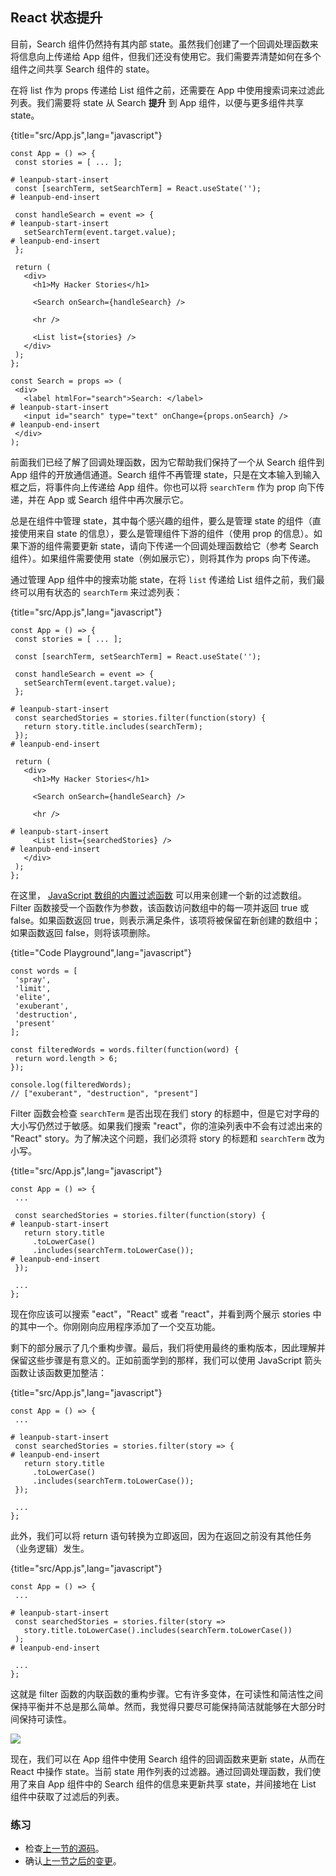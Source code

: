 ## React 状态提升

目前，Search 组件仍然持有其内部 state。虽然我们创建了一个回调处理函数来将信息向上传递给 App 组件，但我们还没有使用它。我们需要弄清楚如何在多个组件之间共享 Search 组件的 state。

在将 list 作为 props 传递给 List 组件之前，还需要在 App 中使用搜索词来过滤此列表。我们需要将 state 从 Search **提升** 到 App 组件，以便与更多组件共享 state。

{title="src/App.js",lang="javascript"}
~~~~~~~
const App = () => {
 const stories = [ ... ];

# leanpub-start-insert
 const [searchTerm, setSearchTerm] = React.useState('');
# leanpub-end-insert

 const handleSearch = event => {
# leanpub-start-insert
   setSearchTerm(event.target.value);
# leanpub-end-insert
 };

 return (
   <div>
     <h1>My Hacker Stories</h1>

     <Search onSearch={handleSearch} />

     <hr />

     <List list={stories} />
   </div>
 );
};

const Search = props => (
 <div>
   <label htmlFor="search">Search: </label>
# leanpub-start-insert
   <input id="search" type="text" onChange={props.onSearch} />
# leanpub-end-insert
 </div>
);
~~~~~~~

前面我们已经了解了回调处理函数，因为它帮助我们保持了一个从 Search 组件到 App 组件的开放通信通道。Search 组件不再管理 state，只是在文本输入到输入框之后，将事件向上传递给 App 组件。你也可以将 `searchTerm` 作为 prop 向下传递，并在 App 或 Search 组件中再次展示它。

总是在组件中管理 state，其中每个感兴趣的组件，要么是管理 state 的组件（直接使用来自 state 的信息），要么是管理组件下游的组件（使用 prop 的信息）。如果下游的组件需要更新 state，请向下传递一个回调处理函数给它（参考 Search 组件）。如果组件需要使用 state（例如展示它），则将其作为 props 向下传递。

通过管理 App 组件中的搜索功能 state，在将 `list` 传递给 List 组件之前，我们最终可以用有状态的 `searchTerm` 来过滤列表：

{title="src/App.js",lang="javascript"}
~~~~~~~
const App = () => {
 const stories = [ ... ];

 const [searchTerm, setSearchTerm] = React.useState('');

 const handleSearch = event => {
   setSearchTerm(event.target.value);
 };

# leanpub-start-insert
 const searchedStories = stories.filter(function(story) {
   return story.title.includes(searchTerm);
 });
# leanpub-end-insert

 return (
   <div>
     <h1>My Hacker Stories</h1>

     <Search onSearch={handleSearch} />

     <hr />

# leanpub-start-insert
     <List list={searchedStories} />
# leanpub-end-insert
   </div>
 );
};
~~~~~~~

在这里， [JavaScript 数组的内置过滤函数](https://developer.mozilla.org/en-US/docs/Web/JavaScript/Reference/Global_Objects/Array/filter) 可以用来创建一个新的过滤数组。Filter 函数接受一个函数作为参数，该函数访问数组中的每一项并返回 true 或 false。如果函数返回 true，则表示满足条件，该项将被保留在新创建的数组中；如果函数返回 false，则将该项删除。

{title="Code Playground",lang="javascript"}
~~~~~~~
const words = [
 'spray',
 'limit',
 'elite',
 'exuberant',
 'destruction',
 'present'
];

const filteredWords = words.filter(function(word) {
 return word.length > 6;
});

console.log(filteredWords);
// ["exuberant", "destruction", "present"]
~~~~~~~

Filter 函数会检查 `searchTerm` 是否出现在我们 story 的标题中，但是它对字母的大小写仍然过于敏感。如果我们搜索 "react"，你的渲染列表中不会有过滤出来的 "React" story。为了解决这个问题，我们必须将 story 的标题和 `searchTerm` 改为小写。

{title="src/App.js",lang="javascript"}
~~~~~~~
const App = () => {
 ...

 const searchedStories = stories.filter(function(story) {
# leanpub-start-insert
   return story.title
     .toLowerCase()
     .includes(searchTerm.toLowerCase());
# leanpub-end-insert
 });

 ...
};
~~~~~~~

现在你应该可以搜索 "eact"，"React" 或者 "react"，并看到两个展示 stories 中的其中一个。你刚刚向应用程序添加了一个交互功能。

剩下的部分展示了几个重构步骤。最后，我们将使用最终的重构版本，因此理解并保留这些步骤是有意义的。正如前面学到的那样，我们可以使用 JavaScript 箭头函数让该函数更加整洁：

{title="src/App.js",lang="javascript"}
~~~~~~~
const App = () => {
 ...

# leanpub-start-insert
 const searchedStories = stories.filter(story => {
# leanpub-end-insert
   return story.title
     .toLowerCase()
     .includes(searchTerm.toLowerCase());
 });

 ...
};
~~~~~~~

此外，我们可以将 return 语句转换为立即返回，因为在返回之前没有其他任务（业务逻辑）发生。

{title="src/App.js",lang="javascript"}
~~~~~~~
const App = () => {
 ...

# leanpub-start-insert
 const searchedStories = stories.filter(story =>
   story.title.toLowerCase().includes(searchTerm.toLowerCase())
 );
# leanpub-end-insert

 ...
};
~~~~~~~

这就是 filter 函数的内联函数的重构步骤。它有许多变体，在可读性和简洁性之间保持平衡并不总是那么简单。然而，我觉得只要尽可能保持简洁就能够在大部分时间保持可读性。

![](images/component-communication.png)

现在，我们可以在 App 组件中使用 Search 组件的回调函数来更新 state，从而在 React 中操作 state。当前 state 用作列表的过滤器。通过回调处理函数，我们使用了来自 App 组件中的 Search 组件的信息来更新共享 state，并间接地在 List 组件中获取了过滤后的列表。

### 练习

* 检查[上一节的源码](https://codesandbox.io/s/github/the-road-to-learn-react/hacker-stories/tree/hs/Lifting-State-in-React)。
* 确认[上一节之后的变更](https://github.com/the-road-to-learn-react/hacker-stories/compare/hs/Callback-Handler-in-JSX...hs/Lifting-State-in-React?expand=1)。
